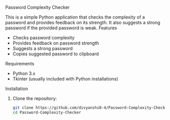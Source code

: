  Password Complexity Checker

This is a simple Python application that checks the complexity of a password and provides feedback on its strength. It also suggests a strong password if the provided password is weak.
Features

- Checks password complexity
- Provides feedback on password strength
- Suggests a strong password
- Copies suggested password to clipboard

 Requirements

- Python 3.x
- Tkinter (usually included with Python installations)

 Installation

1. Clone the repository:

   ```sh
   git clone https://github.com/divyanshi0-4/Password-Complexity-Checker.git
   cd Password-Complexity-Checker
